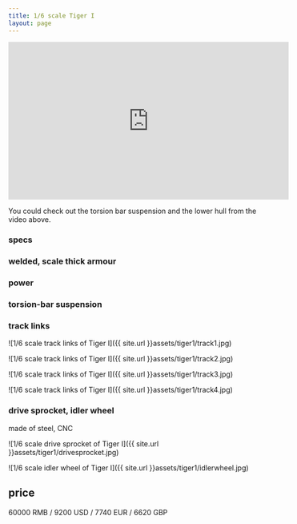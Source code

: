 ```yaml
---
title: 1/6 scale Tiger I
layout: page
---
```





<iframe width="560" height="315" src="https://www.youtube.com/embed/tUMdRF3QVpM" frameborder="0" allow="accelerometer; autoplay; clipboard-write; encrypted-media; gyroscope; picture-in-picture" allowfullscreen></iframe>

You could check out the torsion bar suspension and the lower hull from the video above.

### specs


### welded, scale thick armour


### power




### torsion-bar suspension





### track links

![1/6 scale track links of Tiger I]({{ site.url }}assets/tiger1/track1.jpg)

![1/6 scale track links of Tiger I]({{ site.url }}assets/tiger1/track2.jpg)

![1/6 scale track links of Tiger I]({{ site.url }}assets/tiger1/track3.jpg)

![1/6 scale track links of Tiger I]({{ site.url }}assets/tiger1/track4.jpg)


### drive sprocket, idler wheel

made of steel, CNC

![1/6 scale drive sprocket of Tiger I]({{ site.url }}assets/tiger1/drivesprocket.jpg)

![1/6 scale idler wheel of Tiger I]({{ site.url }}assets/tiger1/idlerwheel.jpg)

## price

60000 RMB / 9200 USD / 7740 EUR / 6620 GBP
